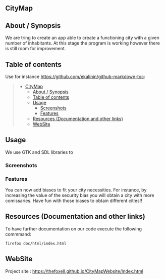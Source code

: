 ## CityMap

## About / Synopsis

We are tring to create an app able to create a functioning city with a given number of inhabitants. At this stage the program is working however there is still room for improvement.

## Table of contents

Use for instance <https://github.com/ekalinin/github-markdown-toc>:

> * [CityMap](#CityMap)
>   * [About / Synopsis](#about--synopsis)
>   * [Table of contents](#table-of-contents)
>   * [Usage](#usage)
>     * [Screenshots](#screenshots)
>     * [Features](#features)
>   * [Resources (Documentation and other links)](#resources-documentation-and-other-links)
>   * [WebSite](#website)

## Usage

We use GTK and SDL libraries to

### Screenshots

### Features

You can now add biases to fit your city necessities. For instance, by increasing the value of the security bias you will obtain a city with more comissaries. 
Have fun with those biases to obtain different cities!! 

## Resources (Documentation and other links)

To have further documentation on our code execute the following commmand:

```shell
firefox doc/html/index.html
```

## WebSite

Project site :
https://thefoxell.github.io/CityMapWebsite/index.html
